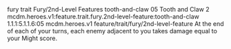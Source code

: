 <ability>
  <metadata>
    <class>fury</class>
    <feature_type>trait</feature_type>
    <file_dpath>Fury/2nd-Level Features</file_dpath>
    <item_id>tooth-and-claw</item_id>
    <item_index>05</item_index>
    <item_name>Tooth and Claw</item_name>
    <level>2</level>
    <scc>mcdm.heroes.v1:feature.trait.fury.2nd-level-feature:tooth-and-claw</scc>
    <scdc>1.1.1:5.1.1.6:05</scdc>
    <source>mcdm.heroes.v1</source>
    <type>feature/trait/fury/2nd-level-feature</type>
  </metadata>
  <effects>
    <effect type="mundane">At the end of each of your turns, each enemy adjacent to you takes damage equal to your Might score.</effect>
  </effects>
</ability>
